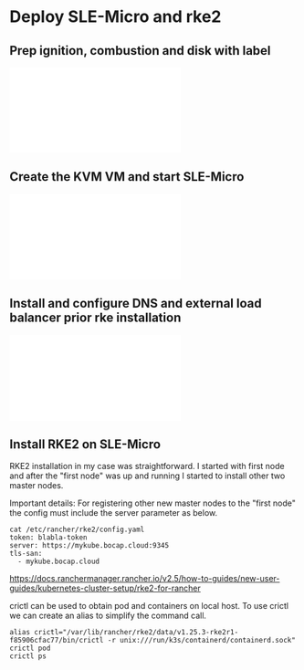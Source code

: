 # Deploy SLE-Micro and rke2

## Prep ignition, combustion and disk with label
![ignition-readme](./ignition/README.md)

## Create the KVM VM and start SLE-Micro
![libvirt-readme](./libvirt/README.md)

## Install and configure DNS and external load balancer prior rke installation
![dnsmasq-and-haproxy](./haproxy/README.md)

## Install RKE2 on SLE-Micro
RKE2 installation in my case was straightforward. 
I started with first node and after the "first node" was up and running I started to install other two master nodes.

Important details:
For registering other new master nodes to the "first node" the config must include the server parameter as below.

```
cat /etc/rancher/rke2/config.yaml 
token: blabla-token
server: https://mykube.bocap.cloud:9345
tls-san:
  - mykube.bocap.cloud
```

https://docs.ranchermanager.rancher.io/v2.5/how-to-guides/new-user-guides/kubernetes-cluster-setup/rke2-for-rancher

crictl can be used to obtain pod and containers on local host. To use crictl we can create an alias to simplify the command call.
```
alias crictl="/var/lib/rancher/rke2/data/v1.25.3-rke2r1-f85906cfac77/bin/crictl -r unix:///run/k3s/containerd/containerd.sock"
crictl pod
crictl ps 
```

